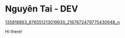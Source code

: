 # Nguyên Tai - DEV
[135818863_676551213019930_2167672479775430948_n](https://user-images.githubusercontent.com/69948772/132530040-307b035c-8a6e-47cd-8c73-b77c5b757759.jpg)

Hi there!
